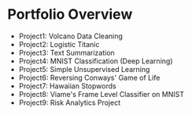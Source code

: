 # Portfolio Overview

- Project1: Volcano Data Cleaning
- Project2: Logistic Titanic
- Project3: Text Summarization
- Project4: MNIST Classification (Deep Learning)
- Project5: Simple Unsupervised Learning
- Project6: Reversing Conways' Game of Life
- Project7: Hawaiian Stopwords
- Project8: Viame's Frame Level Classifier on MNIST
- Project9: Risk Analytics Project

